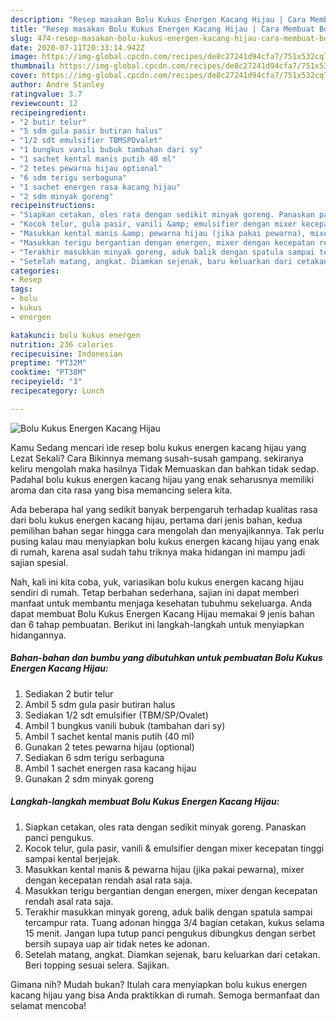 ```yaml
---
description: "Resep masakan Bolu Kukus Energen Kacang Hijau | Cara Membuat Bolu Kukus Energen Kacang Hijau Yang Lezat Sekali"
title: "Resep masakan Bolu Kukus Energen Kacang Hijau | Cara Membuat Bolu Kukus Energen Kacang Hijau Yang Lezat Sekali"
slug: 474-resep-masakan-bolu-kukus-energen-kacang-hijau-cara-membuat-bolu-kukus-energen-kacang-hijau-yang-lezat-sekali
date: 2020-07-11T20:33:14.942Z
image: https://img-global.cpcdn.com/recipes/de8c27241d94cfa7/751x532cq70/bolu-kukus-energen-kacang-hijau-foto-resep-utama.jpg
thumbnail: https://img-global.cpcdn.com/recipes/de8c27241d94cfa7/751x532cq70/bolu-kukus-energen-kacang-hijau-foto-resep-utama.jpg
cover: https://img-global.cpcdn.com/recipes/de8c27241d94cfa7/751x532cq70/bolu-kukus-energen-kacang-hijau-foto-resep-utama.jpg
author: Andre Stanley
ratingvalue: 3.7
reviewcount: 12
recipeingredient:
- "2 butir telur"
- "5 sdm gula pasir butiran halus"
- "1/2 sdt emulsifier TBMSPOvalet"
- "1 bungkus vanili bubuk tambahan dari sy"
- "1 sachet kental manis putih 40 ml"
- "2 tetes pewarna hijau optional"
- "6 sdm terigu serbaguna"
- "1 sachet energen rasa kacang hijau"
- "2 sdm minyak goreng"
recipeinstructions:
- "Siapkan cetakan, oles rata dengan sedikit minyak goreng. Panaskan panci pengukus."
- "Kocok telur, gula pasir, vanili &amp; emulsifier dengan mixer kecepatan tinggi sampai kental berjejak."
- "Masukkan kental manis &amp; pewarna hijau (jika pakai pewarna), mixer dengan kecepatan rendah asal rata saja."
- "Masukkan terigu bergantian dengan energen, mixer dengan kecepatan rendah asal rata saja."
- "Terakhir masukkan minyak goreng, aduk balik dengan spatula sampai tercampur rata. Tuang adonan hingga 3/4 bagian cetakan, kukus selama 15 menit. Jangan lupa tutup panci pengukus dibungkus dengan serbet bersih supaya uap air tidak netes ke adonan."
- "Setelah matang, angkat. Diamkan sejenak, baru keluarkan dari cetakan. Beri topping sesuai selera. Sajikan."
categories:
- Resep
tags:
- bolu
- kukus
- energen

katakunci: bolu kukus energen 
nutrition: 236 calories
recipecuisine: Indonesian
preptime: "PT32M"
cooktime: "PT38M"
recipeyield: "3"
recipecategory: Lunch

---
```



![Bolu Kukus Energen Kacang Hijau](https://img-global.cpcdn.com/recipes/de8c27241d94cfa7/751x532cq70/bolu-kukus-energen-kacang-hijau-foto-resep-utama.jpg)

Kamu Sedang mencari ide resep bolu kukus energen kacang hijau yang Lezat Sekali? Cara Bikinnya memang susah-susah gampang. sekiranya keliru mengolah maka hasilnya Tidak Memuaskan dan bahkan tidak sedap. Padahal bolu kukus energen kacang hijau yang enak seharusnya memiliki aroma dan cita rasa yang bisa memancing selera kita.



Ada beberapa hal yang sedikit banyak berpengaruh terhadap kualitas rasa dari bolu kukus energen kacang hijau, pertama dari jenis bahan, kedua pemilihan bahan segar hingga cara mengolah dan menyajikannya. Tak perlu pusing kalau mau menyiapkan bolu kukus energen kacang hijau yang enak di rumah, karena asal sudah tahu triknya maka hidangan ini mampu jadi sajian spesial.


Nah, kali ini kita coba, yuk, variasikan bolu kukus energen kacang hijau sendiri di rumah. Tetap berbahan sederhana, sajian ini dapat memberi manfaat untuk membantu menjaga kesehatan tubuhmu sekeluarga. Anda dapat membuat Bolu Kukus Energen Kacang Hijau memakai 9 jenis bahan dan 6 tahap pembuatan. Berikut ini langkah-langkah untuk menyiapkan hidangannya.

<!--inarticleads1-->

##### Bahan-bahan dan bumbu yang dibutuhkan untuk pembuatan Bolu Kukus Energen Kacang Hijau:

1. Sediakan 2 butir telur
1. Ambil 5 sdm gula pasir butiran halus
1. Sediakan 1/2 sdt emulsifier (TBM/SP/Ovalet)
1. Ambil 1 bungkus vanili bubuk (tambahan dari sy)
1. Ambil 1 sachet kental manis putih (40 ml)
1. Gunakan 2 tetes pewarna hijau (optional)
1. Sediakan 6 sdm terigu serbaguna
1. Ambil 1 sachet energen rasa kacang hijau
1. Gunakan 2 sdm minyak goreng




<!--inarticleads2-->

##### Langkah-langkah membuat Bolu Kukus Energen Kacang Hijau:

1. Siapkan cetakan, oles rata dengan sedikit minyak goreng. Panaskan panci pengukus.
1. Kocok telur, gula pasir, vanili &amp; emulsifier dengan mixer kecepatan tinggi sampai kental berjejak.
1. Masukkan kental manis &amp; pewarna hijau (jika pakai pewarna), mixer dengan kecepatan rendah asal rata saja.
1. Masukkan terigu bergantian dengan energen, mixer dengan kecepatan rendah asal rata saja.
1. Terakhir masukkan minyak goreng, aduk balik dengan spatula sampai tercampur rata. Tuang adonan hingga 3/4 bagian cetakan, kukus selama 15 menit. Jangan lupa tutup panci pengukus dibungkus dengan serbet bersih supaya uap air tidak netes ke adonan.
1. Setelah matang, angkat. Diamkan sejenak, baru keluarkan dari cetakan. Beri topping sesuai selera. Sajikan.




Gimana nih? Mudah bukan? Itulah cara menyiapkan bolu kukus energen kacang hijau yang bisa Anda praktikkan di rumah. Semoga bermanfaat dan selamat mencoba!
